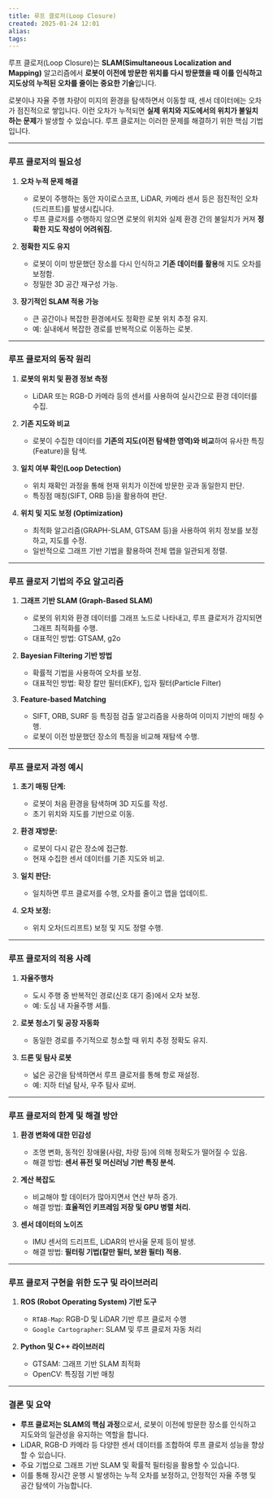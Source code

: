 ```yaml
---
title: 루프 클로저(Loop Closure)
created: 2025-01-24 12:01
alias:
tags:
---
```

루프 클로저(Loop Closure)는 
**SLAM(Simultaneous Localization and Mapping)** 알고리즘에서 **로봇이 이전에 방문한 위치를 다시 방문했을 때 이를 인식하고 
지도상의 누적된 오차를 줄이는 중요한 기술**입니다.

로봇이나 자율 주행 차량이 미지의 환경을 탐색하면서 이동할 때, 
센서 데이터에는 오차가 점진적으로 쌓입니다. 
이런 오차가 누적되면 
**실제 위치와 지도에서의 위치가 불일치하는 문제**가 발생할 수 있습니다. 루프 클로저는 이러한 문제를 해결하기 위한 핵심 기법입니다.

---

### **루프 클로저의 필요성**

1. **오차 누적 문제 해결**
    
    - 로봇이 주행하는 동안 자이로스코프, LiDAR, 카메라 센서 등은 점진적인 오차(드리프트)를 발생시킵니다.
    - 루프 클로저를 수행하지 않으면 로봇의 위치와 실제 환경 간의 불일치가 커져 **정확한 지도 작성이 어려워짐.**
2. **정확한 지도 유지**
    
    - 로봇이 이미 방문했던 장소를 다시 인식하고 **기존 데이터를 활용**해 지도 오차를 보정함.
    - 정밀한 3D 공간 재구성 가능.
3. **장기적인 SLAM 적용 가능**
    
    - 큰 공간이나 복잡한 환경에서도 정확한 로봇 위치 추정 유지.
    - 예: 실내에서 복잡한 경로를 반복적으로 이동하는 로봇.

---

### **루프 클로저의 동작 원리**

1. **로봇의 위치 및 환경 정보 측정**
    
    - LiDAR 또는 RGB-D 카메라 등의 센서를 사용하여 실시간으로 환경 데이터를 수집.
2. **기존 지도와 비교**
    
    - 로봇이 수집한 데이터를 **기존의 지도(이전 탐색한 영역)와 비교**하여 유사한 특징(Feature)을 탐색.
3. **일치 여부 확인(Loop Detection)**
    
    - 위치 재확인 과정을 통해 현재 위치가 이전에 방문한 곳과 동일한지 판단.
    - 특징점 매칭(SIFT, ORB 등)을 활용하여 판단.
4. **위치 및 지도 보정 (Optimization)**
    
    - 최적화 알고리즘(GRAPH-SLAM, GTSAM 등)을 사용하여 위치 정보를 보정하고, 지도를 수정.
    - 일반적으로 그래프 기반 기법을 활용하여 전체 맵을 일관되게 정렬.

---

### **루프 클로저 기법의 주요 알고리즘**

1. **그래프 기반 SLAM (Graph-Based SLAM)**
    
    - 로봇의 위치와 환경 데이터를 그래프 노드로 나타내고, 루프 클로저가 감지되면 그래프 최적화를 수행.
    - 대표적인 방법: GTSAM, g2o
2. **Bayesian Filtering 기반 방법**
    
    - 확률적 기법을 사용하여 오차를 보정.
    - 대표적인 방법: 확장 칼만 필터(EKF), 입자 필터(Particle Filter)
3. **Feature-based Matching**
    
    - SIFT, ORB, SURF 등 특징점 검출 알고리즘을 사용하여 이미지 기반의 매칭 수행.
    - 로봇이 이전 방문했던 장소의 특징을 비교해 재탐색 수행.

---

### **루프 클로저 과정 예시**

1. **초기 매핑 단계:**
    
    - 로봇이 처음 환경을 탐색하며 3D 지도를 작성.
    - 초기 위치와 지도를 기반으로 이동.
2. **환경 재방문:**
    
    - 로봇이 다시 같은 장소에 접근함.
    - 현재 수집한 센서 데이터를 기존 지도와 비교.
3. **일치 판단:**
    
    - 일치하면 루프 클로저를 수행, 오차를 줄이고 맵을 업데이트.
4. **오차 보정:**
    
    - 위치 오차(드리프트) 보정 및 지도 정렬 수행.

---

### **루프 클로저의 적용 사례**

1. **자율주행차**
    
    - 도시 주행 중 반복적인 경로(신호 대기 중)에서 오차 보정.
    - 예: 도심 내 자율주행 셔틀.
2. **로봇 청소기 및 공장 자동화**
    
    - 동일한 경로를 주기적으로 청소할 때 위치 추정 정확도 유지.
3. **드론 및 탐사 로봇**
    
    - 넓은 공간을 탐색하면서 루프 클로저를 통해 항로 재설정.
    - 예: 지하 터널 탐사, 우주 탐사 로버.

---

### **루프 클로저의 한계 및 해결 방안**

1. **환경 변화에 대한 민감성**
    
    - 조명 변화, 동적인 장애물(사람, 차량 등)에 의해 정확도가 떨어질 수 있음.
    - 해결 방법: **센서 퓨전 및 머신러닝 기반 특징 분석.**
2. **계산 복잡도**
    
    - 비교해야 할 데이터가 많아지면서 연산 부하 증가.
    - 해결 방법: **효율적인 키프레임 저장 및 GPU 병렬 처리.**
3. **센서 데이터의 노이즈**
    
    - IMU 센서의 드리프트, LiDAR의 반사율 문제 등이 발생.
    - 해결 방법: **필터링 기법(칼만 필터, 보완 필터) 적용.**

---

### **루프 클로저 구현을 위한 도구 및 라이브러리**

1. **ROS (Robot Operating System) 기반 도구**
    
    - `RTAB-Map`: RGB-D 및 LiDAR 기반 루프 클로저 수행
    - `Google Cartographer`: SLAM 및 루프 클로저 자동 처리
2. **Python 및 C++ 라이브러리**
    
    - GTSAM: 그래프 기반 SLAM 최적화
    - OpenCV: 특징점 기반 매칭

---

### **결론 및 요약**

- **루프 클로저는 SLAM의 핵심 과정**으로서, 로봇이 이전에 방문한 장소를 인식하고 지도와의 일관성을 유지하는 역할을 합니다.
- LiDAR, RGB-D 카메라 등 다양한 센서 데이터를 조합하여 루프 클로저 성능을 향상할 수 있습니다.
- 주요 기법으로 그래프 기반 SLAM 및 확률적 필터링을 활용할 수 있습니다.
- 이를 통해 장시간 운행 시 발생하는 누적 오차를 보정하고, 안정적인 자율 주행 및 공간 탐색이 가능합니다.



